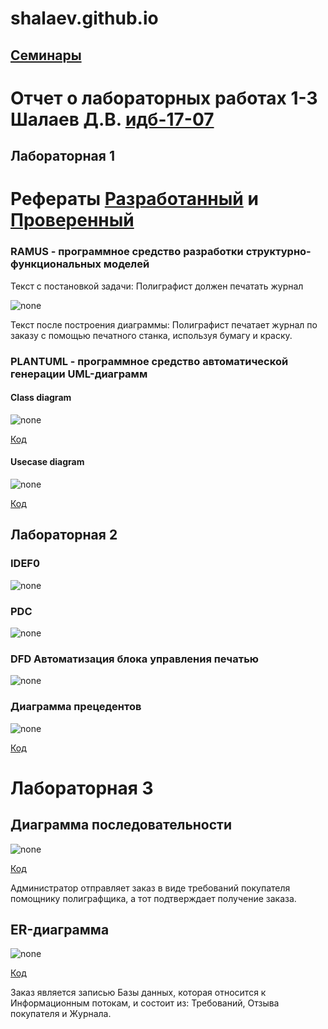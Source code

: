 # shalaev.github.io

## [Семинары](https://github.com/Dsgjrk/shalaev.github.io/blob/main/%D1%81%D0%B5%D0%BC%D0%B8%D0%BD%D0%B0%D1%80%203-4.md)

# Отчет о лабораторных работах 1-3 Шалаев Д.В. [идб-17-07](https://github.com/stankin/design-part-1/wiki/list-idb-17-07)
## Лабораторная 1

# Рефераты [Разработанный](https://github.com/stankin/design-part-1/wiki/exam16-3) и [Проверенный](https://github.com/stankin/design-part-1/wiki/exam13-5)

### RAMUS - программное средство разработки структурно-функциональных моделей
Текст с постановкой задачи: Полиграфист должен печатать журнал

![none](https://github.com/Dsgjrk/shalaev.github.io/blob/main/лр%201/лр%201%201.PNG)

Текст после построения диаграммы: Полиграфист печатает журнал по заказу с помощью печатного станка, используя бумагу и краску.

### PLANTUML - программное средство автоматической генерации UML-диаграмм
#### Class diagram
![none](https://github.com/Dsgjrk/shalaev.github.io/blob/main/лр%201/лр%201%203%20new.png)

[Код](https://github.com/Dsgjrk/shalaev.github.io/blob/main/лр%201/text%201%203.txt)

#### Usecase diagram
![none](https://github.com/Dsgjrk/shalaev.github.io/blob/main/лр%201/лр%201%202.PNG)

[Код](https://github.com/Dsgjrk/shalaev.github.io/blob/main/лр%201/text%201%202.txt)
## Лабораторная 2

### IDEF0

![none](https://github.com/Dsgjrk/shalaev.github.io/blob/main/лр%202/лр%202%201.PNG)

### PDC

![none](https://github.com/Dsgjrk/shalaev.github.io/blob/main/лр%202/лр%202%202%20new.PNG)

### DFD Автоматизация блока управления печатью

![none](https://github.com/Dsgjrk/shalaev.github.io/blob/main/лр%202/лр%202%203%20new.PNG)



### Диаграмма прецедентов

![none](https://github.com/Dsgjrk/shalaev.github.io/blob/main/лр%202/лр%202%204.jpg)

[Код](https://github.com/Dsgjrk/shalaev.github.io/blob/main/лр%202/text2.txt)


# Лабораторная 3

## Диаграмма последовательности
![none](https://github.com/Dsgjrk/shalaev.github.io/blob/main/лр%203/лр%203%201.png)

[Код](https://github.com/Dsgjrk/shalaev.github.io/blob/main/лр%203/text3.txt)

Администратор отправляет заказ в виде требований покупателя помощнику полиграфщика, а тот подтверждает получение заказа.

## ER-диаграмма
![none](https://github.com/Dsgjrk/shalaev.github.io/blob/main/лр%203/лр%203%202.png)

[Код](https://github.com/Dsgjrk/shalaev.github.io/blob/main/лр%203/text%203%201.txt)

Заказ является записью Базы данных, которая относится к Информационным потокам, и состоит из: Требований, Отзыва покупателя и Журнала.
